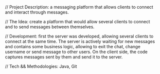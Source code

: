 // Project Description: a messaging platform that allows clients to connect and interact through messages.

// The Idea: create a platform that would allow several clients to connect and to send messages between themselves.

// Development: first the server was developed, allowing several clients to connect at the same time. The server is actively waiting for new messages and contains some business logic, allowing to exit the chat, change username or send message to other users. On the client side, the code captures messages sent by them and send it to the server.

// Tech && Methodologies: Java, Git
